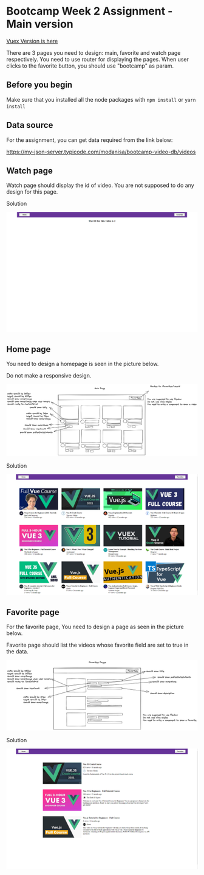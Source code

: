 # Bootcamp Week 2 Assignment - Main version
[Vuex Version is here](https://github.com/152-Modanisa-FullStack-Bootcamp/week-2-assignment-habibullahturkmen/tree/vuex-version)

There are 3 pages you need to design: main, favorite and watch page respectively. You need to use router for displaying the pages. When user clicks to the favorite button, you should
use "bootcamp" as param.

## Before you begin

Make sure that you installed all the node packages with `npm install` or `yarn install`

## Data source

For the assignment, you can get data required from the link below:

https://my-json-server.typicode.com/modanisa/bootcamp-video-db/videos

## Watch page

Watch page should display the id of video. You are not supposed to do any design for this page.

Solution

![HomePage](./pictures/watch.png)

## Home page

You need to design a homepage is seen in the picture below.

Do not make a responsive design.

![HomePage](./pictures/youtube-home.png)

Solution

![HomePage](./pictures/home.png)

## Favorite page

For the favorite page, You need to design a page as seen in the picture below.

Favorite page should list the videos whose favorite field are set to true in the data.

![HomePage](./pictures/favorites-page.png)

Solution

![HomePage](./pictures/favorites.png)